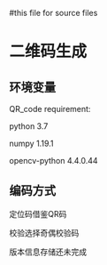 #this file for source files
# 二维码生成
## 环境变量

QR_code requirement:

python 3.7

numpy 1.19.1

opencv-python 4.4.0.44

## 编码方式

定位码借鉴QR码

校验选择奇偶校验码

版本信息存储还未完成
